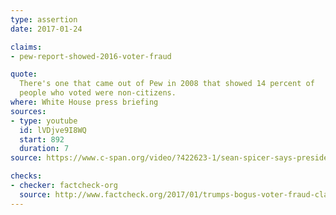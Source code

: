 ```yaml
---
type: assertion
date: 2017-01-24

claims:
- pew-report-showed-2016-voter-fraud

quote:
  There's one that came out of Pew in 2008 that showed 14 percent of
  people who voted were non-citizens.
where: White House press briefing
sources:
- type: youtube
  id: lVDjve9I8WQ
  start: 892
  duration: 7
source: https://www.c-span.org/video/?422623-1/sean-spicer-says-president-believes-voter-fraud-occurred-2016

checks:
- checker: factcheck-org
  source: http://www.factcheck.org/2017/01/trumps-bogus-voter-fraud-claims-revisited/
---
```


